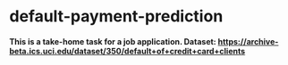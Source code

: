 # default-payment-prediction

#### This is a take-home task for a job application. Dataset: https://archive-beta.ics.uci.edu/dataset/350/default+of+credit+card+clients
